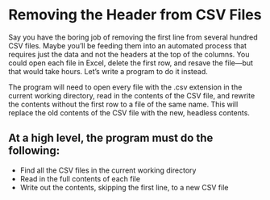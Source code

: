 # Removing the Header from CSV Files

Say you have the boring job of removing the first line from several hundred CSV files. Maybe you’ll be feeding them into an automated process that requires just the data and not the headers at the top of the columns. You could open each file in Excel, delete the first row, and resave the file—but that would take hours. Let’s write a program to do it instead.

The program will need to open every file with the .csv extension in the current working directory, read in the contents of the CSV file, and rewrite the contents without the first row to a file of the same name. This will replace the old contents of the CSV file with the new, headless contents.

At a high level, the program must do the following:
-
- Find all the CSV files in the current working directory
- Read in the full contents of each file
- Write out the contents, skipping the first line, to a new CSV file
 